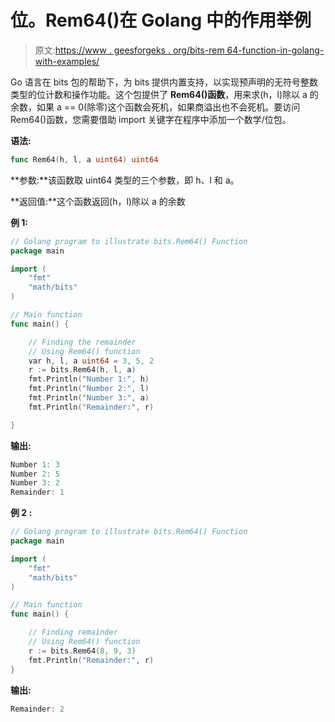# 位。Rem64()在 Golang 中的作用举例

> 原文:[https://www . geesforgeks . org/bits-rem 64-function-in-golang-with-examples/](https://www.geeksforgeeks.org/bits-rem64-function-in-golang-with-examples/)

Go 语言在 bits 包的帮助下，为 bits 提供内置支持，以实现预声明的无符号整数类型的位计数和操作功能。这个包提供了 **Rem64()函数**，用来求(h，l)除以 a 的余数，如果 a == 0(除零)这个函数会死机，如果商溢出也不会死机。要访问 Rem64()函数，您需要借助 import 关键字在程序中添加一个数学/位包。

**语法:**

```go
func Rem64(h, l, a uint64) uint64
```

**参数:**该函数取 uint64 类型的三个参数，即 h、l 和 a。

**返回值:**这个函数返回(h，l)除以 a 的余数

**例 1:**

```go
// Golang program to illustrate bits.Rem64() Function
package main

import (
    "fmt"
    "math/bits"
)

// Main function
func main() {

    // Finding the remainder
    // Using Rem64() function
    var h, l, a uint64 = 3, 5, 2
    r := bits.Rem64(h, l, a)
    fmt.Println("Number 1:", h)
    fmt.Println("Number 2:", l)
    fmt.Println("Number 3:", a)
    fmt.Println("Remainder:", r)

}
```

**输出:**

```go
Number 1: 3
Number 2: 5
Number 3: 2
Remainder: 1

```

**例 2 :**

```go
// Golang program to illustrate bits.Rem64() Function
package main

import (
    "fmt"
    "math/bits"
)

// Main function
func main() {

    // Finding remainder
    // Using Rem64() function
    r := bits.Rem64(8, 9, 3)
    fmt.Println("Remainder:", r)
}
```

**输出:**

```go
Remainder: 2
```